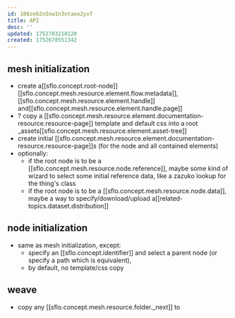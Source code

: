 ```yaml
---
id: 108ze62n5nw1n3ntaeo2yxf
title: API
desc: ''
updated: 1752703210120
created: 1752678551342
---
```


## mesh initialization

- create a[[sflo.concept.root-node]] [[sflo.concept.mesh.resource.element.flow.metadata]], [[sflo.concept.mesh.resource.element.handle]] and[[sflo.concept.mesh.resource.element.handle.page]]
- ? copy a [[sflo.concept.mesh.resource.element.documentation-resource.resource-page]] template and default css into a root _assets[[sflo.concept.mesh.resource.element.asset-tree]]
- create initial [[sflo.concept.mesh.resource.element.documentation-resource.resource-page]]s (for the node and all contained elements)
- optionally:
  - if the root node is to be a [[sflo.concept.mesh.resource.node.reference]], maybe some kind of wizard to select some initial reference data, like a zazuko lookup for the thing's class
  - if the root node is to be a [[sflo.concept.mesh.resource.node.data]], maybe a way to specify/download/upload a[[related-topics.dataset.distribution]]

## node initialization

- same as mesh initialization, except:
  - specify an [[sflo.concept.identifier]] and select a parent node (or specify a path which is equivalent),
  - by default, no template/css copy

## weave

- copy any [[sflo.concept.mesh.resource.folder._next]]  to  
